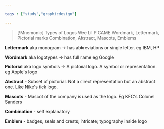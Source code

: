 ```yaml
---

tags : ["study","graphicdesign"]

---
```



> [!Mnemonic] Types of Logos 
>Wee Lil P CAME 
>Wordmark, Lettermark, Pictorial marks 
Combination, Abstract, Mascots, Emblems


**Lettermark** aka monogram -> has abbreviations or single letter. eg IBM, HP

**Wordmark** aka logotypes -> has full name eg Google

**Pictorial** aka logo symbols -> A pictorial logo. A symbol or representation. eg Apple's logo

**Abstract**  - Subset of pictorial. Not a direct representation but an abstract one. Like Nike's tick logo. 

**Mascots** - Mascot of the company is used as the logo. Eg KFC's Colonel Sanders

**Combination** - self explanatory

**Emblem** - badges, seals and crests; intricate; typography inside logo



